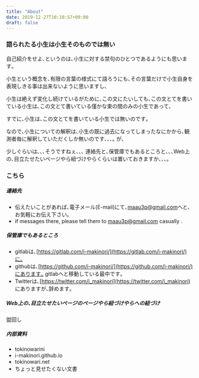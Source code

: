 ```yaml
---
title: "About"
date: 2019-12-27T10:10:57+09:00
draft: false
---
```



### 語られたる小生は小生そのものでは無い


自己紹介をせよ､というのは､小生に対する禁句のひとつであるようにも思います｡

小生という概念を､有限の言葉の様式にて語ろうにも､その言葉だけで小生自身を表現しきる事は出来ないように思いますし､

小生は絶えず変化し続けているがために､この文にたいしても､この文とてを書いている小生は､この文とて書いている僅かな束の間のみの小生であって､

すでに､小生は､この文とてを書いている小生では無いのです｡

なので､小生についての解釈は､小生の既に過去になってしまったなにかから､観測者毎に解釈していただくしか無いのです､､､｡ が､

少しぐらいは､､､そうですねぇ､､､ 連絡先と､保管庫でもあるところと､､､Web上の､目立たせたいページやら紐づけやらくらいは置いておきますか､､､｡


### こちら

##### 連絡先

- 伝えたいことがあれば､電子メール(E-mail)にて､[maau3p@gmail.com](mailto:maau3p@gmail.com)へと､お気軽にお伝え下さい｡
- if messages there, please tell them to [maau3p@gmail.com](mailto:maau3p@gmail.com) casually .

##### 保管庫でもあるところ

- gitlabは､[https://gitlab.com/i-makinori/](https://gitlab.com/i-makinori/)に｡
- githubは､[https://github.com/i-makinori/](https://github.com/i-makinori/)にあります｡
  gitlabへと移動している最中です｡
- Twitterは､[https://twitter.com/i_makinori](https://twitter.com/i_makinori)
  にありますが､辞めます｡


##### Web上の､目立たせたいページのページやら紐づけやらへの紐づけ

盥回し


##### 内部資料

- tokinowarini
- i-makinori.github.io
- tokinowari.net
- ちょっと見せたくない文書



